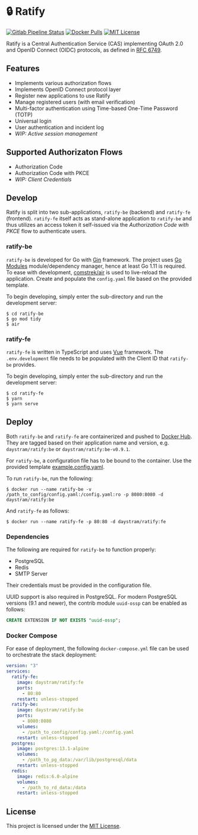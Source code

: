 # :lock: Ratify

[![Gitlab Pipeline Status](https://img.shields.io/gitlab/pipeline/daystram/ratify/master)](https://gitlab.com/daystram/ratify/-/pipelines)
[![Docker Pulls](https://img.shields.io/docker/pulls/daystram/ratify)](https://hub.docker.com/r/daystram/ratify)
[![MIT License](https://img.shields.io/github/license/daystram/ratify)](https://github.com/daystram/ratify/blob/master/LICENSE)

Ratify is a Central Authentication Service (CAS) implementing OAuth 2.0 and OpenID Connect (OIDC) protocols, as defined in [RFC 6749](https://tools.ietf.org/html/rfc6749).

## Features
- Implements various authorization flows
- Implements OpenID Connect protocol layer
- Register new applications to use Ratify
- Manage registered users (with email verification)
- Multi-factor authentication using Time-based One-Time Password (TOTP)
- Universal login
- User authentication and incident log
- _WIP: Active session management_

## Supported Authorizaton Flows
- Authorization Code
- Authorization Code with PKCE
- _WIP: Client Credentials_

## Develop
Ratify is split into two sub-applications, `ratify-be` (backend) and `ratify-fe` (frontend). `ratify-fe` itself acts as stand-alone application to `ratify-be` and thus utilizes an access token it self-issued via the _Authorization Code with PKCE_ flow to authenticate users.

### ratify-be
`ratify-be` is developed for Go with [Gin](https://github.com/gin-gonic/gin) framework. The project uses [Go Modules](https://blog.golang.org/using-go-modules) module/dependency manager, hence at least Go 1.11 is required. To ease with development, [comstrek/air](https://github.com/cosmtrek/air) is used to live-reload the application. Create and populate the `config.yaml` file based on the provided template.

To begin developing, simply enter the sub-directory and run the development server:
```console
$ cd ratify-be
$ go mod tidy
$ air
```

### ratify-fe
`ratify-fe` is written in TypeScript and uses [Vue](https://github.com/vuejs/vue) framework. The `.env.development` file needs to be populated with the Client ID that `ratify-be` provides. 

To begin developing, simply enter the sub-directory and run the development server:
```console
$ cd ratify-fe
$ yarn
$ yarn serve
```

## Deploy
Both `ratify-be` and `ratify-fe` are containerized and pushed to [Docker Hub](https://hub.docker.com/r/daystram/ratify). They are tagged based on their application name and version, e.g. `daystram/ratify:be` or `daystram/ratify:be-v0.9.1`.

For `ratify-be`, a configuration file has to be bound to the container. Use the provided template [example.config.yaml](./ratify-be/config/example.config.yaml).

To run `ratify-be`, run the following:
```console
$ docker run --name ratify-be -v /path_to_config/config.yaml:/config.yaml:ro -p 8080:8080 -d daystram/ratify:be
```

And `ratify-fe` as follows:
```console
$ docker run --name ratify-fe -p 80:80 -d daystram/ratify:fe
```

### Dependencies
The following are required for `ratify-be` to function properly:
- PostgreSQL
- Redis
- SMTP Server

Their credentials must be provided in the configuration file.

UUID support is also required in PostgreSQL. For modern PostgreSQL versions (9.1 and newer), the contrib module `uuid-ossp` can be enabled as follows:
```sql
CREATE EXTENSION IF NOT EXISTS "uuid-ossp";
```

### Docker Compose
For ease of deployment, the following `docker-compose.yml` file can be used to orchestrate the stack deployment:
```yaml
version: "3"
services:
  ratify-fe:
    image: daystram/ratify:fe
    ports:
      - 80:80
    restart: unless-stopped
  ratify-be:
    image: daystram/ratify:be
    ports:
      - 8080:8080
    volumes:
      - /path_to_config/config.yaml:/config.yaml
    restart: unless-stopped
  postgres:
    image: postgres:13.1-alpine
    volumes:
      - /path_to_pg_data:/var/lib/postgresql/data
    restart: unless-stopped
  redis:
    image: redis:6.0-alpine
    volumes:
      - /path_to_rd_data:/data
    restart: unless-stopped
```

## License
This project is licensed under the [MIT License](./LICENSE).

 